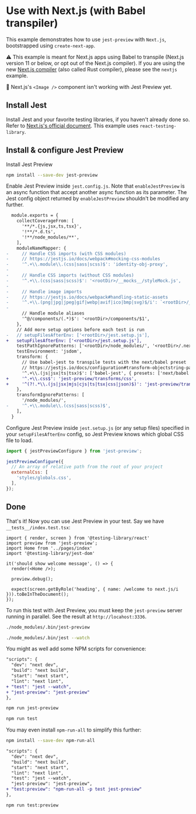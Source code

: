 # Use with Next.js (with Babel transpiler)

This example demonstrates how to use `jest-preview` with `Next.js`, bootstrapped using `create-next-app`.

⚠️ This example is meant for Next.js apps using Babel to transpile (Next.js version 11 or below, or opt out of the Next.js compiler). If you are using the new [Next.js compiler](https://nextjs.org/docs/advanced-features/compiler) (also called Rust compiler), please see the `nextjs` example.

🚧 Next.js's `<Image />` component isn't working with Jest Preview yet.

## Install Jest

Install Jest and your favorite testing libraries, if you haven't already done so. Refer to [Next.js's official document](https://nextjs.org/docs/testing). This example uses `react-testing-library`.

## Install & configure Jest Preview

Install Jest Preview

```bash
npm install --save-dev jest-preview
```

Enable Jest Preview inside `jest.config.js`. Note that `enableJestPreview` is an async function that accept another async function as its parameter. The Jest config object returned by `enableJestPreview` shouldn't be modified any further.

```diff
  module.exports = {
    collectCoverageFrom: [
      '**/*.{js,jsx,ts,tsx}',
      '!**/*.d.ts',
      '!**/node_modules/**',
    ],
    moduleNameMapper: {
-     // Handle CSS imports (with CSS modules)
-     // https://jestjs.io/docs/webpack#mocking-css-modules
-     '^.+\\.module\\.(css|sass|scss)$': 'identity-obj-proxy',
-
-     // Handle CSS imports (without CSS modules)
-     '^.+\\.(css|sass|scss)$': '<rootDir>/__mocks__/styleMock.js',
-
-     // Handle image imports
-     // https://jestjs.io/docs/webpack#handling-static-assets
-     '^.+\\.(png|jpg|jpeg|gif|webp|avif|ico|bmp|svg)$/i': `<rootDir>/__mocks__/fileMock.js`,
-
      // Handle module aliases
      '^@/components/(.*)$': '<rootDir>/components/$1',
    },
    // Add more setup options before each test is run
-   // setupFilesAfterEnv: ['<rootDir>/jest.setup.js'],
+   setupFilesAfterEnv: ['<rootDir>/jest.setup.js'],
    testPathIgnorePatterns: ['<rootDir>/node_modules/', '<rootDir>/.next/'],
    testEnvironment: 'jsdom',
    transform: {
      // Use babel-jest to transpile tests with the next/babel preset
      // https://jestjs.io/docs/configuration#transform-objectstring-pathtotransformer--pathtotransformer-object
      '^.+\\.(js|jsx|ts|tsx)$': ['babel-jest', { presets: ['next/babel'] }],
+     '^.+\\.css$': 'jest-preview/transforms/css',
+     '^(?!.*\\.(js|jsx|mjs|cjs|ts|tsx|css|json)$)': 'jest-preview/transforms/file',
    },
    transformIgnorePatterns: [
      '/node_modules/',
-     '^.+\\.module\\.(css|sass|scss)$',
    ],
  }
```

Configure Jest Preview inside `jest.setup.js` (or any setup files) specified in your `setupFilesAfterEnv` config, so Jest Preview knows which global CSS file to load.

```js
import { jestPreviewConfigure } from 'jest-preview';

jestPreviewConfigure({
  // An array of relative path from the root of your project
  externalCss: [
    'styles/globals.css',
  ],
});
```

## Done

That's it! Now you can use Jest Preview in your test. Say we have `__tests__/index.test.tsx`:

```tsx
import { render, screen } from '@testing-library/react'
import preview from 'jest-preview';
import Home from '../pages/index'
import '@testing-library/jest-dom'

it('should show welcome message', () => {
  render(<Home />);

  preview.debug();

  expect(screen.getByRole('heading', { name: /welcome to next.js/i })).toBeInTheDocument();
});
```

To run this test with Jest Preview, you must keep the `jest-preview` server running in parallel. See the result at `http://locahost:3336`.

```bash
./node_modules/.bin/jest-preview

./node_modules/.bin/jest --watch
```

You might as well add some NPM scripts for convenience:

```diff
"scripts": {
  "dev": "next dev",
  "build": "next build",
  "start": "next start",
  "lint": "next lint",
+ "test": "jest --watch",
+ "jest-preview": "jest-preview"
},
```

```bash
npm run jest-preview

npm run test
```

You may even install `npm-run-all` to simplify this further:

```bash
npm install --save-dev npm-run-all
```

```diff
"scripts": {
  "dev": "next dev",
  "build": "next build",
  "start": "next start",
  "lint": "next lint",
  "test": "jest --watch",
  "jest-preview": "jest-preview",
+ "test:preview": "npm-run-all -p test jest-preview"
},
```

```bash
npm run test:preview
```
